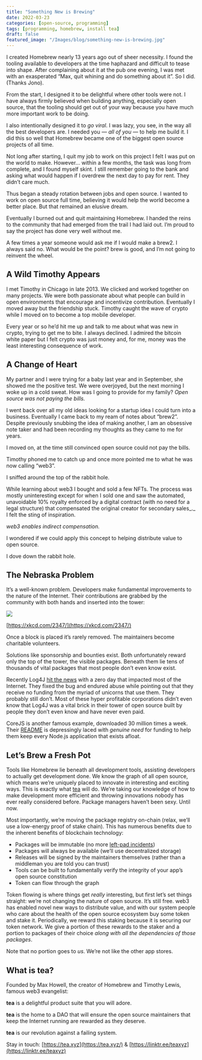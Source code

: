 ```yaml
---
title: "Something New is Brewing"
date: 2022-03-23
categories: [open-source, programming]
tags: [programming, homebrew, install tea]
draft: false
featured_image: "/Images/blog/something-new-is-brewing.jpg"
---
```

I created Homebrew nearly 13 years ago out of sheer necessity. I found the tooling available to developers at the time haphazard and difficult to tease into shape. After complaining about it at the pub one evening, I was met with an exasperated “Max, quit whining and do something about it”. So I did. (Thanks Jono).

From the start, I designed it to be delightful where other tools were not. I have always firmly believed when building anything, especially open source, that the tooling should get out of your way because you have much more important work to be doing.

I also intentionally designed it to _go viral_. I was lazy, you see, in the way all the best developers are. I needed you — _all of you_ — to help me build it. I did this so well that Homebrew became one of the biggest open source projects of all time.

Not long after starting, I quit my job to work on this project I felt I was put on the world to make. However… within a few months, the task was long from complete, and I found myself skint. I still remember going to the bank and asking what would happen if I overdrew the next day to pay for rent. They didn’t care much.

Thus began a steady rotation between jobs and open source. I wanted to work on open source full time, believing it would help the world become a better place. But that remained an elusive dream.

Eventually I burned out and quit maintaining Homebrew. I handed the reins to the community that had emerged from the trail I had laid out. I’m proud to say the project has done very well without me.

A few times a year someone would ask me if I would make a brew2. I always said no. What would be the point? brew is good, and I’m not going to reinvent the wheel.

## A Wild Timothy Appears

I met Timothy in Chicago in late 2013. We clicked and worked together on many projects. We were both passionate about what people can build in open environments that encourage and incentivize contribution. Eventually I moved away but the friendship stuck. Timothy caught the wave of crypto while I moved on to become a top mobile developer.

Every year or so he’d hit me up and talk to me about what was new in crypto, trying to get me to bite. I always declined. I admired the bitcoin white paper but I felt crypto was just money and, for me, money was the least interesting consequence of work.

## A Change of Heart

My partner and I were trying for a baby last year and in September, she showed me the positive test. We were overjoyed, but the next morning I woke up in a cold sweat. How was I going to provide for my family? _Open source was not paying the bills._

I went back over all my old ideas looking for a startup idea I could turn into a business. Eventually I came back to my ream of notes about “brew2”. Despite previously snubbing the idea of making another, I am an obsessive note taker and had been recording my thoughts as they came to me for years.

I moved on, at the time still convinced open source could not pay the bills.

Timothy phoned me to catch up and once more pointed me to what he was now calling “web3”.

I sniffed around the top of the rabbit hole.

While learning about web3 I bought and sold a few NFTs. The process was mostly uninteresting except for when I sold one and saw the automated, unavoidable 10% royalty enforced by a digital contract (with no need for a legal structure) that compensated the original creator for secondary sales_._ I felt the sting of inspiration.

_web3 enables indirect compensation._

I wondered if we could apply this concept to helping distribute value to open source.

I dove down the rabbit hole.

## The Nebraska Problem

It’s a well-known problem. Developers make fundamental improvements to the nature of the Internet. Their contributions are grabbed by the community with both hands and inserted into the tower:

![](https://miro.medium.com/v2/resize:fit:770/0*TTqemZPUKyxK8mgo)

[https://xkcd.com/2347/](https://xkcd.com/2347/)

Once a block is placed it’s rarely removed. The maintainers become charitable volunteers.

Solutions like sponsorship and bounties exist. Both unfortunately reward only the top of the tower, the visible packages. Beneath them lie tens of thousands of vital packages that most people don’t even know exist.

Recently Log4J [hit the news](https://www.cnet.com/news/privacy/log4j-software-bug-cisa-issues-emergency-directive-to-federal-agencies/) with a zero day that impacted most of the Internet. They fixed the bug and endured abuse while pointing out that they receive no funding from the myriad of unicorns that use them. They probably still don’t. Most of these hyper profitable corporations didn’t even know that Log4J was a vital brick in their tower of open source built by people they don’t even know and have never even paid.

CoreJS is another famous example, downloaded 30 million times a week. Their [README](https://github.com/zloirock/core-js/blob/master/README.md) is depressingly laced with _genuine need_ for funding to help them keep every Node.js application that exists afloat.

## Let’s Brew a Fresh Pot

Tools like Homebrew lie beneath all development tools, assisting developers to actually get development done. We know the graph of all open source, which means we’re uniquely placed to innovate in interesting and exciting ways. This is exactly what [tea](https://tea.xyz/) will do. We’re taking our knowledge of how to make development more efficient and throwing innovations nobody has ever really considered before. Package managers haven’t been sexy. Until now.

Most importantly, we’re moving the package registry on-chain (relax, we’ll use a low-energy proof of stake chain). This has numerous benefits due to the inherent benefits of blockchain technology:

-   Packages will be immutable (no more [left-pad incidents](https://www.theregister.com/2016/03/23/npm_left_pad_chaos/))
-   Packages will always be available (we’ll use decentralized storage)
-   Releases will be signed by the maintainers themselves (rather than a middleman you are told you can trust)
-   Tools can be built to fundamentally verify the integrity of your app’s open source constitution
-   Token can flow through the graph

Token flowing is where things get _really_ interesting, but first let’s set things straight: we’re not changing the nature of open source. It’s still free. web3 has enabled novel new ways to distribute value, and with our system people who care about the health of the open source ecosystem buy some token and stake it. Periodically, we reward this staking because it is securing our token network. We give a portion of these rewards to the staker and a portion to packages of their choice _along with all the dependencies of those packages_.

Note that no portion goes to _us_. We’re not like the other app stores.

## What is tea?

Founded by Max Howell, the creator of Homebrew and Timothy Lewis, famous web3 evangelist:

**tea** is a delightful product suite that you will adore.

**tea** is the home to a DAO that will ensure the open source maintainers that keep the Internet running are rewarded as they deserve.

**tea** is our revolution against a failing system.

Stay in touch: [https://tea.xyz](https://tea.xyz/) & [https://linktr.ee/teaxyz](https://linktr.ee/teaxyz)
